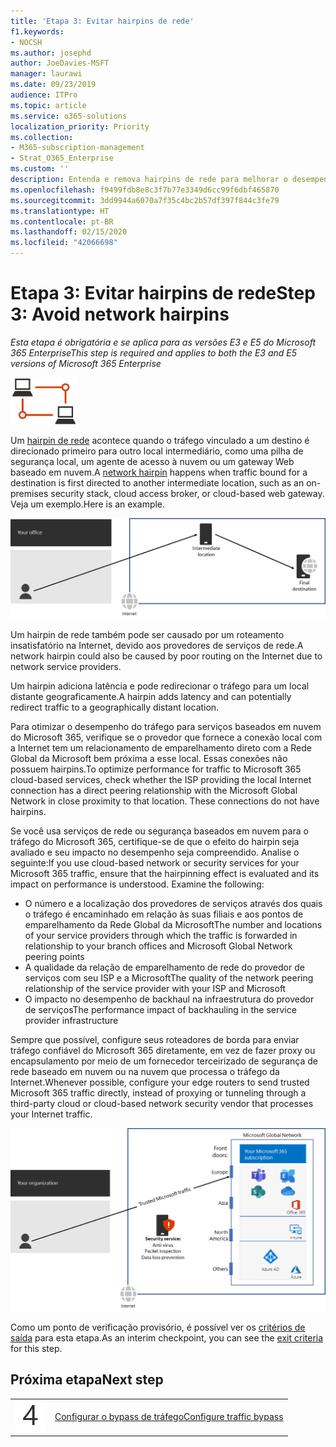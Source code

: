 ```yaml
---
title: 'Etapa 3: Evitar hairpins de rede'
f1.keywords:
- NOCSH
ms.author: josephd
author: JoeDavies-MSFT
manager: laurawi
ms.date: 09/23/2019
audience: ITPro
ms.topic: article
ms.service: o365-solutions
localization_priority: Priority
ms.collection:
- M365-subscription-management
- Strat_O365_Enterprise
ms.custom: ''
description: Entenda e remova hairpins de rede para melhorar o desempenho.
ms.openlocfilehash: f9499fdb8e8c3f7b77e3349d6cc99f6dbf465870
ms.sourcegitcommit: 3dd9944a6070a7f35c4bc2b57df397f844c3fe79
ms.translationtype: HT
ms.contentlocale: pt-BR
ms.lasthandoff: 02/15/2020
ms.locfileid: "42066698"
---
```

# <a name="step-3-avoid-network-hairpins"></a><span data-ttu-id="0745c-103">Etapa 3: Evitar hairpins de rede</span><span class="sxs-lookup"><span data-stu-id="0745c-103">Step 3: Avoid network hairpins</span></span>

<span data-ttu-id="0745c-104">*Esta etapa é obrigatória e se aplica para as versões E3 e E5 do Microsoft 365 Enterprise*</span><span class="sxs-lookup"><span data-stu-id="0745c-104">*This step is required and applies to both the E3 and E5 versions of Microsoft 365 Enterprise*</span></span>

![Fase 1 – Rede](../media/deploy-foundation-infrastructure/networking_icon-small.png)

<span data-ttu-id="0745c-106">Um [hairpin de rede](https://docs.microsoft.com/office365/enterprise/office-365-network-connectivity-principles#BKMK_P3) acontece quando o tráfego vinculado a um destino é direcionado primeiro para outro local intermediário, como uma pilha de segurança local, um agente de acesso à nuvem ou um gateway Web baseado em nuvem.</span><span class="sxs-lookup"><span data-stu-id="0745c-106">A [network hairpin](https://docs.microsoft.com/office365/enterprise/office-365-network-connectivity-principles#BKMK_P3) happens when traffic bound for a destination is first directed to another intermediate location, such as an on-premises security stack, cloud access broker, or cloud-based web gateway.</span></span> <span data-ttu-id="0745c-107">Veja um exemplo.</span><span class="sxs-lookup"><span data-stu-id="0745c-107">Here is an example.</span></span>

![Exemplo de um hairpin de rede](../media/networking-avoid-network-hairpins/network-hairpin-example.png)

<span data-ttu-id="0745c-109">Um hairpin de rede também pode ser causado por um roteamento insatisfatório na Internet, devido aos provedores de serviços de rede.</span><span class="sxs-lookup"><span data-stu-id="0745c-109">A network hairpin could also be caused by poor routing on the Internet due to network service providers.</span></span> 

<span data-ttu-id="0745c-110">Um hairpin adiciona latência e pode redirecionar o tráfego para um local distante geograficamente.</span><span class="sxs-lookup"><span data-stu-id="0745c-110">A hairpin adds latency and can potentially redirect traffic to a geographically distant location.</span></span>

<span data-ttu-id="0745c-p102">Para otimizar o desempenho do tráfego para serviços baseados em nuvem do Microsoft 365, verifique se o provedor que fornece a conexão local com a Internet tem um relacionamento de emparelhamento direto com a Rede Global da Microsoft bem próxima a esse local. Essas conexões não possuem hairpins.</span><span class="sxs-lookup"><span data-stu-id="0745c-p102">To optimize performance for traffic to Microsoft 365 cloud-based services, check whether the ISP providing the local Internet connection has a direct peering relationship with the Microsoft Global Network in close proximity to that location. These connections do not have hairpins.</span></span>

<span data-ttu-id="0745c-p103">Se você usa serviços de rede ou segurança baseados em nuvem para o tráfego do Microsoft 365, certifique-se de que o efeito do hairpin seja avaliado e seu impacto no desempenho seja compreendido. Analise o seguinte:</span><span class="sxs-lookup"><span data-stu-id="0745c-p103">If you use cloud-based network or security services for your Microsoft 365 traffic, ensure that the hairpinning effect is evaluated and its impact on performance is understood. Examine the following:</span></span>

- <span data-ttu-id="0745c-115">O número e a localização dos provedores de serviços através dos quais o tráfego é encaminhado em relação às suas filiais e aos pontos de emparelhamento da Rede Global da Microsoft</span><span class="sxs-lookup"><span data-stu-id="0745c-115">The number and locations of your service providers through which the traffic is forwarded in relationship to your branch offices and Microsoft Global Network peering points</span></span> 
- <span data-ttu-id="0745c-116">A qualidade da relação de emparelhamento de rede do provedor de serviços com seu ISP e a Microsoft</span><span class="sxs-lookup"><span data-stu-id="0745c-116">The quality of the network peering relationship of the service provider with your ISP and Microsoft</span></span> 
- <span data-ttu-id="0745c-117">O impacto no desempenho de backhaul na infraestrutura do provedor de serviços</span><span class="sxs-lookup"><span data-stu-id="0745c-117">The performance impact of backhauling in the service provider infrastructure</span></span>

<span data-ttu-id="0745c-118">Sempre que possível, configure seus roteadores de borda para enviar tráfego confiável do Microsoft 365 diretamente, em vez de fazer proxy ou encapsulamento por meio de um fornecedor terceirizado de segurança de rede baseado em nuvem ou na nuvem que processa o tráfego da Internet.</span><span class="sxs-lookup"><span data-stu-id="0745c-118">Whenever possible, configure your edge routers to send trusted Microsoft 365 traffic directly, instead of proxying or tunneling through a third-party cloud or cloud-based network security vendor that processes your Internet traffic.</span></span> 

![Exemplo de um hairpin de rede sendo ignorado](../media/networking-avoid-network-hairpins/bypassing-network-hairpin.png)

<span data-ttu-id="0745c-120">Como um ponto de verificação provisório, é possível ver os [critérios de saída](networking-exit-criteria.md#crit-networking-step3) para esta etapa.</span><span class="sxs-lookup"><span data-stu-id="0745c-120">As an interim checkpoint, you can see the [exit criteria](networking-exit-criteria.md#crit-networking-step3) for this step.</span></span>

## <a name="next-step"></a><span data-ttu-id="0745c-121">Próxima etapa</span><span class="sxs-lookup"><span data-stu-id="0745c-121">Next step</span></span>

|||
|:-------|:-----|
|![Etapa 4](../media/stepnumbers/Step4.png)|[<span data-ttu-id="0745c-123">Configurar o bypass de tráfego</span><span class="sxs-lookup"><span data-stu-id="0745c-123">Configure traffic bypass</span></span>](networking-configure-proxies-firewalls.md)|
